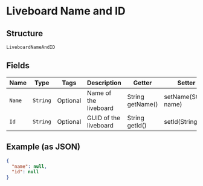 
# Liveboard Name and ID

## Structure

`LiveboardNameAndID`

## Fields

| Name | Type | Tags | Description | Getter | Setter |
|  --- | --- | --- | --- | --- | --- |
| `Name` | `String` | Optional | Name of the liveboard | String getName() | setName(String name) |
| `Id` | `String` | Optional | GUID of the liveboard | String getId() | setId(String id) |

## Example (as JSON)

```json
{
  "name": null,
  "id": null
}
```

